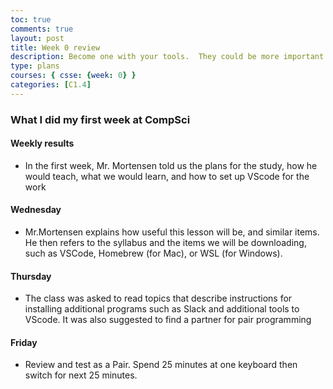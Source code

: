 ```yaml
---
toc: true
comments: true
layout: post
title: Week 0 review
description: Become one with your tools.  They could be more important than code, code, coding.
type: plans
courses: { csse: {week: 0} }
categories: [C1.4]
---
```


### What I did my first week at CompSci

#### Weekly results
- In the first week, Mr. Mortensen told us the plans for the study, how he would teach, what we would learn, and how to set up VScode for the work

#### Wednesday
- Mr.Mortensen explains how useful this lesson will be, and similar items. He then refers to the syllabus and the items we will be downloading, such as VSCode, Homebrew (for Mac), or WSL  (for Windows).
#### Thursday 
- The class was asked to read topics that describe instructions for installing additional programs such as Slack and additional tools to VScode. It was also suggested to find a partner for pair programming
#### Friday
- Review and test as a Pair. Spend 25 minutes at one keyboard then switch for next 25 minutes.


